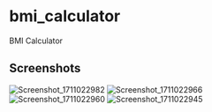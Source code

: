 # bmi_calculator

BMI Calculator

## Screenshots
![Screenshot_1711022982](https://github.com/magdalenalonc/bmi_calculator/assets/109544644/92910a3d-fa9d-4d75-ad7a-7bc7cd384676)
![Screenshot_1711022966](https://github.com/magdalenalonc/bmi_calculator/assets/109544644/c2226d4e-a6d7-472f-8b2d-886485d20a7c)
![Screenshot_1711022960](https://github.com/magdalenalonc/bmi_calculator/assets/109544644/92ad87c8-922e-4cc3-9f19-ee03950eeeb1)
![Screenshot_1711022945](https://github.com/magdalenalonc/bmi_calculator/assets/109544644/d1312ec4-3369-496b-9eb6-b834baaa4c19)

